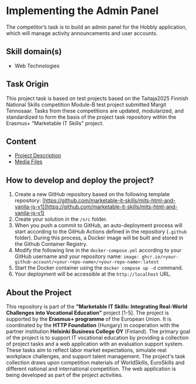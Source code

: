 # Implementing the Admin Panel

The competitor’s task is to build an admin panel for the Hobbly application, which will manage activity announcements and user accounts.

## Skill domain(s)

- Web Technologies

## Task Origin

This project task is based on test projects based on the Taitaja2025 Finnish National Skills competition Module-B test project submitted Margit Tennosaar.
Tasks from these competitions are updated, modularized, and standardized to form the basis of the project task repository within the Erasmus+ "Marketable IT Skills" project.

## Content

- [Project Description](project-description.md)
- [Media Files](tree/main/src/assets)

## How to develop and deploy the project?

1. Create a new GitHub repository based on the following template repository: [https://github.com/marketable-it-skills/mits-html-and-vanila-js-v1](https://github.com/marketable-it-skills/mits-html-and-vanila-js-v1)
2. Create your solution in the `/src` folder.
3. When you push a commit to GitHub, an auto-deployment process will start according to the GitHub Actions defined in the repository (`.github` folder). During this process, a Docker image will be built and stored in the Github Container Registry.
4. Modify the following line in the `docker-compose.yml` according to your GitHub username and your repository name: `image: ghcr.io/<your-github-account/<your-repo-name>/<your-repo-name>:latest`
5. Start the Docker container using the `docker compose up -d` command.
6. Your deployment will be accessible at the `http://localhost` URL.

## About the Project

This repository is part of the **"Marketable IT Skills: Integrating Real-World Challenges into Vocational Education"** project [1-5]. The project is supported by the **Erasmus+ programme** of the European Union. It is coordinated by the **HTTP Foundation** (Hungary) in cooperation with the partner institution **Helsinki Business College OY** (Finland). The primary goal of the project is to support IT vocational education by providing a collection of project tasks and a web application with an evaluation support system. These tasks aim to reflect labor market expectations, simulate real workplace challenges, and support talent management. The project's task collection draws upon competition materials of WorldSkills, EuroSkills and different national and international competition. The web application is being developed as part of the project activities.
